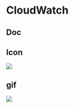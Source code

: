 # CloudWatch

## Doc

## Icon
[<img src="https://i.imgur.com/ubByLIQ.png">](https://i.imgur.com/ubByLIQ.png)

## gif
![](http://www.reactiongifs.us/wp-content/uploads/2013/10/nuh_uh_conan_obrien.gif)
